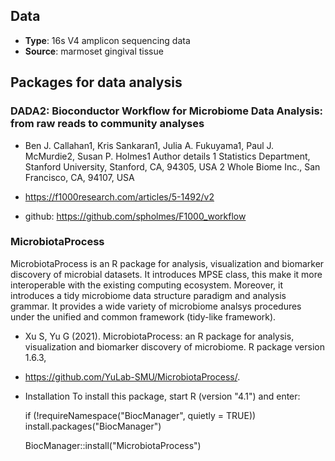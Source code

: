## Data
  - **Type**: 16s V4 amplicon sequencing data
  - **Source**: marmoset gingival tissue


## Packages for data analysis
### DADA2: Bioconductor Workflow for Microbiome Data Analysis: from raw reads to community analyses 
  
  - Ben J. Callahan1, Kris Sankaran1, Julia A. Fukuyama1, Paul J. McMurdie2, Susan P. Holmes1
      Author details
      1 Statistics Department, Stanford University, Stanford, CA, 94305, USA
      2 Whole Biome Inc., San Francisco, CA, 94107, USA

  - https://f1000research.com/articles/5-1492/v2
  - github: https://github.com/spholmes/F1000_workflow


### MicrobiotaProcess

MicrobiotaProcess is an R package for analysis, visualization and biomarker discovery of microbial datasets. It introduces MPSE class, this make it more interoperable with the existing computing ecosystem. Moreover, it introduces a tidy microbiome data structure paradigm and analysis grammar. It provides a wide variety of microbiome analsys procedures under the unified and common framework (tidy-like framework).

  - Xu S, Yu G (2021). MicrobiotaProcess: an R package for analysis, visualization and biomarker discovery of microbiome. R package version 1.6.3, 
  - https://github.com/YuLab-SMU/MicrobiotaProcess/.
  - Installation
     To install this package, start R (version "4.1") and enter:

    if (!requireNamespace("BiocManager", quietly = TRUE))
        install.packages("BiocManager")
    
    BiocManager::install("MicrobiotaProcess")
